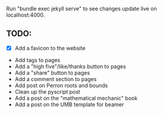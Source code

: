 Run "bundle exec jekyll serve" to see changes update live on localhost:4000.

## TODO:
- [x] Add a favicon to the website
- Add tags to pages
- Add a "high five"/like/thanks button to pages
- Add a "share" button to pages
- Add a comment section to pages
- Add post on Perron roots and bounds
- Clean up the pyscript post
- Add a post on the "mathematical mechanic" book
- Add a post on the UMB template for beamer
